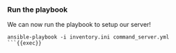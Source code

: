 ### Run the playbook

We can now run the playbook to setup our server!

```
ansible-playbook -i inventory.ini command_server.yml
```{{exec}}